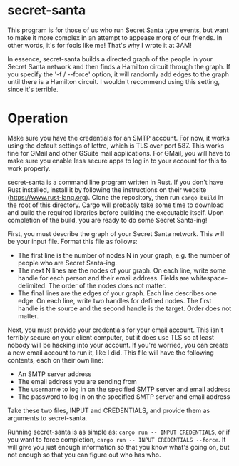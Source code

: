 # secret-santa
This program is for those of us who run Secret Santa type events, but want to make it more complex in an attempt to appease more of our friends. In other words, it's for fools like me! That's why I wrote it at 3AM!

In essence, secret-santa builds a directed graph of the people in your Secret Santa network and then finds a Hamilton circuit through the graph. If you specify the '-f / --force' option, it will randomly add edges to the graph until there is a Hamilton circuit. I wouldn't recommend using this setting, since it's terrible.

# Operation
Make sure you have the credentials for an SMTP account. For now, it works using the default settings of lettre, which is TLS over port 587. This works fine for GMail and other GSuite mail applications. For GMail, you will have to make sure you enable less secure apps to log in to your account for this to work properly.

secret-santa is a command line program written in Rust. If you don't have Rust installed, install it by following the instructions on their website (https://www.rust-lang.org). Clone the repository, then run `cargo build` in the root of this directory. Cargo will probably take some time to download and build the required libraries before building the executable itself. Upon completion of the build, you are ready to do some Secret Santa-ing!

First, you must describe the graph of your Secret Santa network. This will be your input file. Format this file as follows:
- The first line is the number of nodes N in your graph, e.g. the number of people who are Secret Santa-ing.
- The next N lines are the nodes of your graph. On each line, write some handle for each person and their email address. Fields are whitespace-delimited. The order of the nodes does not matter.
- The final lines are the edges of your graph. Each line describes one edge. On each line, write two handles for defined nodes. The first handle is the source and the second handle is the target. Order does not matter.

Next, you must provide your credentials for your email account. This isn't terribly secure on your client computer, but it does use TLS so at least nobody will be hacking into your account. If you're worried, you can create a new email account to run it, like I did. This file will have the following contents, each on their own line:
- An SMTP server address
- The email address you are sending from
- The username to log in on the specified SMTP server and email address
- The password to log in on the specified SMTP server and email address

Take these two files, INPUT and CREDENTIALS, and provide them as arguments to secret-santa.

Running secret-santa is as simple as: `cargo run -- INPUT CREDENTIALS`, or if you want to force completion, `cargo run -- INPUT CREDENTIALS --force`. It will give you just enough information so that you know what's going on, but not enough so that you can figure out who has who.

